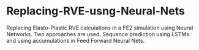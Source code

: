 # Replacing-RVE-usng-Neural-Nets
Replacing Elasto-Plastic RVE calculations in a FE2 simulation using Neural Networks. Two approaches are used. Sequence prediction using LSTMs and using accumulations in Feed Forward Neural Nets.
